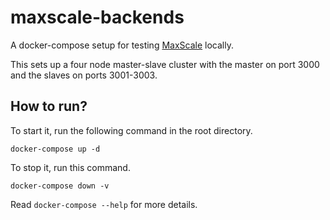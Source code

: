 # maxscale-backends

A docker-compose setup for testing [MaxScale](https://github.com/mariadb-corporation/MaxScale) locally.

This sets up a four node master-slave cluster with the master on port 3000 and
the slaves on ports 3001-3003.

## How to run?

To start it, run the following command in the root directory.

```
docker-compose up -d
```

To stop it, run this command.

```
docker-compose down -v
```

Read `docker-compose --help` for more details.
